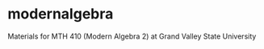 modernalgebra
=============

Materials for MTH 410 (Modern Algebra 2) at Grand Valley State University

